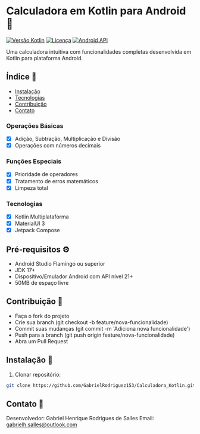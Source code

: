 # Calculadora em Kotlin para Android 🧮

[![Versão Kotlin](https://img.shields.io/badge/Kotlin-1.8.0-blue.svg)](https://kotlinlang.org)
[![Licença](https://img.shields.io/badge/Licença-MIT-green.svg)](https://opensource.org/licenses/MIT)
[![Android API](https://img.shields.io/badge/API-21%2B-brightgreen.svg)](https://android-arsenal.com/api?level=21)

Uma calculadora intuitiva com funcionalidades completas desenvolvida em Kotlin para plataforma Android.

## Índice 📜
- [Instalação](#instalação-)
- [Tecnologias](#tecnologias-)
- [Contribuição](#contribuição-)
- [Contato](#contato-)

### Operações Básicas
- [x] Adição, Subtração, Multiplicação e Divisão
- [x] Operações com números decimais

### Funções Especiais
- [x] Prioridade de operadores
- [x] Tratamento de erros matemáticos
- [x] Limpeza total

### Tecnologias
- [x] Kotlin Multiplataforma
- [x] MaterialUI 3
- [x] Jetpack Compose

## Pré-requisitos ⚙️

- Android Studio Flamingo ou superior
- JDK 17+
- Dispositivo/Emulador Android com API nível 21+
- 50MB de espaço livre

## Contribuição 🤝
- Faça o fork do projeto
- Crie sua branch (git checkout -b feature/nova-funcionalidade)
- Commit suas mudanças (git commit -m 'Adiciona nova funcionalidade')
- Push para a branch (git push origin feature/nova-funcionalidade)
- Abra um Pull Request

## Instalação 🔧

1. Clonar repositório:
```bash
git clone https://github.com/GabrielRodriguez153/Calculadora_Kotlin.git
````

## Contato 📧
Desenvolvedor: Gabriel Henrique Rodrigues de Salles
Email: gabrielh.salles@outlook.com
